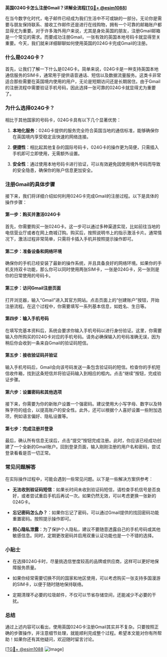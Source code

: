 **英国024G卡怎么注册Gmail？详解全流程[[TG💪+ @esim1088](https://t.me/s/esim1088)]**

在当今数字化时代，电子邮件已经成为我们生活中不可或缺的一部分。无论你是需要与朋友保持联系、接收工作邮件还是进行在线购物，拥有一个可靠的邮箱账户都显得尤为重要。对于许多海外用户来说，尤其是身处英国的朋友，注册Gmail邮箱是一个常见的需求。而要成功注册Gmail，一张有效的英国本地号码卡就显得至关重要。今天，我们就来详细聊聊如何使用英国的024G卡完成Gmail的注册。

### 什么是024G卡？

首先，让我们了解一下什么是024G卡。简单来说，024G卡是一种支持英国本地通信服务的SIM卡，通常用于提供语音通话、短信以及数据流量服务。这类卡非常适合那些需要在英国境内使用的用户，无论是短期访问还是长期居住。由于Gmail的注册流程中需要验证手机号码，因此选择一张可靠的024G卡就显得尤为重要了。

### 为什么选择024G卡？

相比于其他国家的号码卡，024G卡具有以下几个显著优势：

1. **本地化服务**：024G卡提供的服务完全符合英国当地的通信标准，能够确保你在英国境内享受稳定且快速的网络连接。
   
2. **便捷性**：相比起其他复杂的国际号码卡，024G卡的操作更为简便，只需插入手机即可立即使用，无需额外设置。

3. **安全性**：通过使用本地号码卡进行验证，可以有效避免因使用境外号码而导致的安全隐患，确保你的账户信息更加安全。

### 注册Gmail的具体步骤

接下来，我们将详细介绍如何利用024G卡完成Gmail的注册过程。以下是具体的操作步骤：

#### 第一步：购买并激活024G卡

首先，你需要购买一张024G卡。这一步可以通过多种渠道实现，比如前往当地的电信营业厅或者在网上商城订购。购买后，按照说明书上的指示激活卡片。通常情况下，激活过程非常简单，只需将卡插入手机并按照提示操作即可。

#### 第二步：准备设备和网络环境

确保你的手机已经安装了最新的操作系统，并且具备良好的网络环境。如果你的手机支持双卡功能，那么你可以同时使用两张SIM卡，一张是024G卡，另一张则是你的日常使用的号码卡。

#### 第三步：访问Gmail注册页面

打开浏览器，输入“Gmail”进入其官方网站。点击页面上的“创建账户”按钮，开始注册流程。在这个过程中，你需要填写一系列基本信息，如姓名、生日等。

#### 第四步：输入手机号码

在填写完基本资料后，系统会要求你输入手机号码以进行身份验证。这里，你需要输入你所购买的024G卡对应的手机号码。请务必确保输入的号码准确无误，因为稍后你会收到一条来自Gmail的验证码短信。

#### 第五步：接收验证码并验证

输入手机号码后，Gmail会向该号码发送一条包含验证码的短信。检查你的手机短信收件箱，找到这条短信并将验证码输入到相应的框内。点击“继续”按钮，完成验证步骤。

#### 第六步：设置密码和其他选项

接下来，你需要为你的新账户设置一个强密码。建议使用大小写字母、数字以及特殊字符的组合，以提高账户的安全性。此外，还可以根据个人喜好设置一些附加选项，例如语言偏好、隐私设置等。

#### 第七步：完成注册并登录

最后，确认所有信息无误后，点击“提交”按钮完成注册。此时，你应该已经成功创建了一个全新的Gmail账户。回到登录页面，输入刚刚注册的用户名和密码，尝试登录看看是否一切正常。

### 常见问题解答

在实际操作过程中，可能会遇到一些常见问题。以下是一些解决方案供参考：

- **无法收到验证码短信**：如果长时间未收到验证码短信，请检查手机信号是否良好，或者尝试重启手机后再试一次。如果仍然无效，可以考虑更换一张新的024G卡。

- **忘记密码怎么办？**：如果你忘记了密码，可以通过Gmail提供的找回密码功能重置密码。按照提示操作即可。

- **担心隐私泄露**：为了保护个人隐私，建议不要随意透露自己的手机号码或其他敏感信息。同时，定期更改密码并启用双重认证功能也是一个不错的选择。

### 小贴士

- 在选择024G卡时，尽量挑选信誉度较高的品牌或供应商，这样可以更好地保障服务质量。
  
- 如果你经常需要切换不同的国家和地区使用，可以考虑购买一张支持多国漫游的SIM卡，以便于随时随地保持联络。

- 定期清理不必要的垃圾邮件，不仅可以节省存储空间，还能减少不必要的干扰。

### 总结

通过上述内容可以看出，使用英国024G卡注册Gmail其实并不复杂。只要按照正确的步骤操作，并注意细节处理，就能顺利完成整个过程。希望本文能对你有所帮助！如果你还有其他疑问，欢迎随时留言讨论。

[[TG💪+ @esim1088](https://t.me/s/esim1088) ![Image](https://i.postimg.cc/4NQfJmqS/Snipaste-2025-05-13-00-14-12.png)]